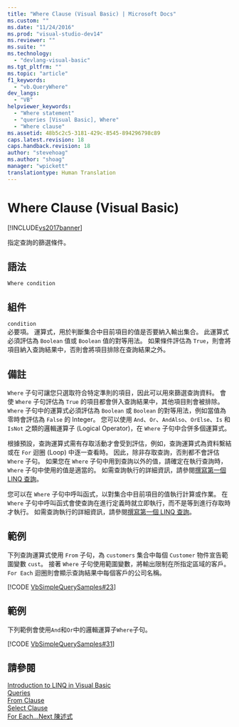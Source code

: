 ```yaml
---
title: "Where Clause (Visual Basic) | Microsoft Docs"
ms.custom: ""
ms.date: "11/24/2016"
ms.prod: "visual-studio-dev14"
ms.reviewer: ""
ms.suite: ""
ms.technology: 
  - "devlang-visual-basic"
ms.tgt_pltfrm: ""
ms.topic: "article"
f1_keywords: 
  - "vb.QueryWhere"
dev_langs: 
  - "VB"
helpviewer_keywords: 
  - "Where statement"
  - "queries [Visual Basic], Where"
  - "Where clause"
ms.assetid: 48b5c2c5-3181-429c-8545-894296798c89
caps.latest.revision: 18
caps.handback.revision: 18
author: "stevehoag"
ms.author: "shoag"
manager: "wpickett"
translationtype: Human Translation
---
```

# Where Clause (Visual Basic)
[!INCLUDE[vs2017banner](../../../csharp/includes/vs2017banner.md)]

指定查詢的篩選條件。  
  
## 語法  
  
```  
Where condition  
```  
  
## 組件  
 `condition`  
 必要項。  運算式，用於判斷集合中目前項目的值是否要納入輸出集合。  此運算式必須評估為 `Boolean` 值或 `Boolean` 值的對等用法。  如果條件評估為 `True`，則會將項目納入查詢結果中，否則會將項目排除在查詢結果之外。  
  
## 備註  
 `Where` 子句可讓您只選取符合特定準則的項目，因此可以用來篩選查詢資料。  會使 `Where` 子句評估為 `True` 的項目都會併入查詢結果中，其他項目則會被排除。  `Where` 子句中的運算式必須評估為 `Boolean` 或 `Boolean` 的對等用法，例如當值為零時會評估為 `False` 的 Integer。  您可以使用 `And`、`Or`、`AndAlso`、`OrElse`、`Is` 和 `IsNot` 之類的邏輯運算子 \(Logical Operator\)，在 `Where` 子句中合併多個運算式。  
  
 根據預設，查詢運算式需有存取活動才會受到評估，例如，查詢運算式為資料繫結或在 `For` 迴圈 \(Loop\) 中逐一查看時。  因此，除非存取查詢，否則都不會評估 `Where` 子句。  如果您在 `Where` 子句中用到查詢以外的值，請確定在執行查詢時，`Where` 子句中使用的值是適當的。  如需查詢執行的詳細資訊，請參閱[撰寫第一個 LINQ 查詢](../../../visual-basic/programming-guide/concepts/linq/writing-your-first-linq-query.md)。  
  
 您可以在 `Where` 子句中呼叫函式，以對集合中目前項目的值執行計算或作業。  在 `Where` 子句中呼叫函式會使查詢在進行定義時就立即執行，而不是等到進行存取時才執行。  如需查詢執行的詳細資訊，請參閱[撰寫第一個 LINQ 查詢](../../../visual-basic/programming-guide/concepts/linq/writing-your-first-linq-query.md)。  
  
## 範例  
 下列查詢運算式使用 `From` 子句，為 `customers` 集合中每個 `Customer` 物件宣告範圍變數 `cust`。  接著 `Where` 子句使用範圍變數，將輸出限制在所指定區域的客戶。  `For Each` 迴圈則會顯示查詢結果中每個客戶的公司名稱。  
  
 [!CODE [VbSimpleQuerySamples#23](../CodeSnippet/VS_Snippets_VBCSharp/VbSimpleQuerySamples#23)]  
  
## 範例  
 下列範例會使用`And`和`Or`中的邏輯運算子`Where`子句。  
  
 [!CODE [VbSimpleQuerySamples#31](../CodeSnippet/VS_Snippets_VBCSharp/VbSimpleQuerySamples#31)]  
  
## 請參閱  
 [Introduction to LINQ in Visual Basic](../../../visual-basic/programming-guide/language-features/linq/introduction-to-linq.md)   
 [Queries](../../../visual-basic/language-reference/queries/queries.md)   
 [From Clause](../../../visual-basic/language-reference/queries/from-clause.md)   
 [Select Clause](../../../visual-basic/language-reference/queries/select-clause.md)   
 [For Each...Next 陳述式](../../../visual-basic/language-reference/statements/for-each-next-statement.md)